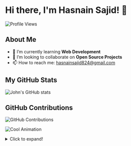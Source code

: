 # Hi there, I'm Hasnain Sajid! 👋

![Profile Views](https://komarev.com/ghpvc/?username=johndoe&color=blue)

## About Me
- 🌱 I’m currently learning **Web Development**
- 👯 I’m looking to collaborate on **Open Source Projects**
- 📫 How to reach me: [hasnainsajid824@gmail.com](mailto:hasnainsajid824@gmail.com)

## My GitHub Stats
![John's GitHub stats](https://github-readme-stats.vercel.app/api?username=johndoe&show_icons=true&theme=radical)


## GitHub Contributions
![GitHub Contributions](https://github.com/johndoe/github-contributions-chart)

![Cool Animation](https://example.com/path/to/your/animated.svg)

<details>
  <summary>Click to expand!</summary>

  ## Here is some additional content!
  - Detailed Projects
  - Achievements
  - Upcoming Events

</details>
